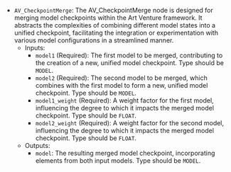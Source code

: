 - `AV_CheckpointMerge`: The AV_CheckpointMerge node is designed for merging model checkpoints within the Art Venture framework. It abstracts the complexities of combining different model states into a unified checkpoint, facilitating the integration or experimentation with various model configurations in a streamlined manner.
    - Inputs:
        - `model1` (Required): The first model to be merged, contributing to the creation of a new, unified model checkpoint. Type should be `MODEL`.
        - `model2` (Required): The second model to be merged, which combines with the first model to form a new, unified model checkpoint. Type should be `MODEL`.
        - `model1_weight` (Required): A weight factor for the first model, influencing the degree to which it impacts the merged model checkpoint. Type should be `FLOAT`.
        - `model2_weight` (Required): A weight factor for the second model, influencing the degree to which it impacts the merged model checkpoint. Type should be `FLOAT`.
    - Outputs:
        - `model`: The resulting merged model checkpoint, incorporating elements from both input models. Type should be `MODEL`.

